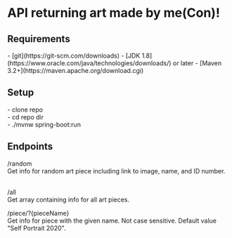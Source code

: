 <h1>API returning art made by me(Con)!</h1>

<h2>Requirements</h2>
- [git](https://git-scm.com/downloads)
- [JDK 1.8](https://www.oracle.com/java/technologies/downloads/) or later
- [Maven 3.2+](https://maven.apache.org/download.cgi)

<h2>Setup</h2> 
- clone repo </br>
- cd repo dir </br> 
- ./mvnw spring-boot:run </br> 

<h2>Endpoints</h2> 
/random<br/>
Get info for random art piece including link to image, name, and ID number.<br/>
<br/>

/all<br/>
Get array containing info for all art pieces.<br/>  

/piece/?{pieceName}<br/>
Get info for piece with the given name. Not case sensitive. Default value "Self Portrait 2020".  

